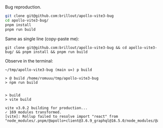 Bug reproduction.

```bash
git clone git@github.com:brillout/apollo-vite3-bug
cd apollo-vite3-bug/
pnpm install
pnpm run build
```

Same as single line (copy-paste me):

```shell
git clone git@github.com:brillout/apollo-vite3-bug && cd apollo-vite3-bug/ && pnpm install && pnpm run build
```

Observe in the terminal:

```
~/tmp/apollo-vite3-bug (main u=) p build

> @ build /home/romuuu/tmp/apollo-vite3-bug
> npm run build


> build
> vite build

vite v3.0.2 building for production...
✓ 169 modules transformed.
[vite]: Rollup failed to resolve import "react" from "node_modules/.pnpm/@apollo+client@3.6.9_graphql@16.5.0/node_modules/@apollo/client/react/context/ApolloConsumer.js".
```
